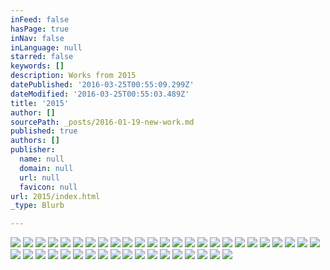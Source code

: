 ```yaml
---
inFeed: false
hasPage: true
inNav: false
inLanguage: null
starred: false
keywords: []
description: Works from 2015
datePublished: '2016-03-25T00:55:09.299Z'
dateModified: '2016-03-25T00:55:03.489Z'
title: '2015'
author: []
sourcePath: _posts/2016-01-19-new-work.md
published: true
authors: []
publisher:
  name: null
  domain: null
  url: null
  favicon: null
url: 2015/index.html
_type: Blurb

---
```

![](https://the-grid-user-content.s3-us-west-2.amazonaws.com/c3f2f6c4-bf77-4577-aa3a-3130425a3300.jpg)
![](https://the-grid-user-content.s3-us-west-2.amazonaws.com/7364b97d-c380-4501-93fe-792276e3390c.jpg)
![](https://the-grid-user-content.s3-us-west-2.amazonaws.com/090d6816-15fd-42ae-be7e-e3c89bcc36b6.jpg)
![](https://the-grid-user-content.s3-us-west-2.amazonaws.com/99e45161-2e95-4c0a-94b3-81fa2a096c6c.jpg)
![](https://the-grid-user-content.s3-us-west-2.amazonaws.com/65af9284-1f77-407a-b1bd-95205715d1c4.jpg)
![](https://the-grid-user-content.s3-us-west-2.amazonaws.com/e81a151a-1202-4b94-8eeb-12852a97f9a9.jpg)
![](https://the-grid-user-content.s3-us-west-2.amazonaws.com/b5ba4f40-7c70-4d02-a79a-d9479592aca0.jpg)
![](https://the-grid-user-content.s3-us-west-2.amazonaws.com/788493b7-fae7-42ab-9e05-54ad9274d42d.jpg)
![](https://the-grid-user-content.s3-us-west-2.amazonaws.com/88082c30-1dbc-4f38-8904-e6facb7b03f8.jpg)
![](https://the-grid-user-content.s3-us-west-2.amazonaws.com/f0ae486d-830b-4db3-b4bf-30b95f1118da.jpg)
![](https://the-grid-user-content.s3-us-west-2.amazonaws.com/b4f8c701-935a-4326-b493-8e94d0245645.jpg)
![](https://the-grid-user-content.s3-us-west-2.amazonaws.com/d94442fa-586c-42bd-9ea6-7ef0cc95b8ef.jpg)
![](https://the-grid-user-content.s3-us-west-2.amazonaws.com/7a0e17d9-1236-4131-a817-68c3a389d80c.jpg)
![](https://the-grid-user-content.s3-us-west-2.amazonaws.com/afe54b98-0266-4919-8aea-da5c4cef0112.jpg)
![](https://the-grid-user-content.s3-us-west-2.amazonaws.com/1e7fb2fb-c809-4d12-bde8-f65f818877ba.jpg)
![](https://the-grid-user-content.s3-us-west-2.amazonaws.com/bae4e3f3-354a-45c4-beb8-f3142f0857d6.jpg)
![](https://the-grid-user-content.s3-us-west-2.amazonaws.com/767a8715-2f99-4929-b8f5-d9465fd7393d.jpg)
![](https://the-grid-user-content.s3-us-west-2.amazonaws.com/6dbd8dc7-8aef-45fc-9af6-8e4001bf61b6.jpg)
![](https://the-grid-user-content.s3-us-west-2.amazonaws.com/a7f23e60-0cb2-47b0-b898-a1e8b93db972.jpg)
![](https://the-grid-user-content.s3-us-west-2.amazonaws.com/8329e3c5-78ce-4b1e-843c-f686c4cc2995.jpg)
![](https://the-grid-user-content.s3-us-west-2.amazonaws.com/4d789f97-42cf-4ed9-bf45-4e1d4efd3621.jpg)
![](https://the-grid-user-content.s3-us-west-2.amazonaws.com/a9609df5-2fa8-43ce-a9b3-1c866d73ac7f.jpg)
![](https://the-grid-user-content.s3-us-west-2.amazonaws.com/02e386dd-8edc-480c-8033-789fbc318780.jpg)
![](https://the-grid-user-content.s3-us-west-2.amazonaws.com/34d20422-4c2e-4ecd-a732-43324e9c0085.jpg)
![](https://the-grid-user-content.s3-us-west-2.amazonaws.com/543cda1c-a225-405c-8e1f-72ca020a03ff.jpg)
![](https://the-grid-user-content.s3-us-west-2.amazonaws.com/aabbc9df-5518-453f-99a2-bc4bbb8c2ad5.jpg)
![](https://the-grid-user-content.s3-us-west-2.amazonaws.com/d63a8b53-90ff-4081-aa3e-3421c28f069c.jpg)
![](https://the-grid-user-content.s3-us-west-2.amazonaws.com/fc97a08b-0146-41da-ac9a-c81af8165971.jpg)
![](https://the-grid-user-content.s3-us-west-2.amazonaws.com/436667cf-54de-4216-9f6b-9529c78583bb.jpg)
![](https://the-grid-user-content.s3-us-west-2.amazonaws.com/fda97ed9-7c33-46ac-a736-6188fb7ab030.jpg)
![](https://the-grid-user-content.s3-us-west-2.amazonaws.com/cec000f7-8d7f-47e1-8369-a101a48352d7.jpg)
![](https://the-grid-user-content.s3-us-west-2.amazonaws.com/940b2b84-c090-4b1a-be13-e4d6d538efdb.jpg)
![](https://the-grid-user-content.s3-us-west-2.amazonaws.com/7ffa291f-85f9-43a7-86da-f72ec7b4afde.jpg)
![](https://the-grid-user-content.s3-us-west-2.amazonaws.com/5940b0a3-185f-4fe9-a29f-600500010a51.jpg)
![](https://the-grid-user-content.s3-us-west-2.amazonaws.com/4cf757de-aa53-48bd-968c-c1a77c7bdb83.jpg)
![](https://the-grid-user-content.s3-us-west-2.amazonaws.com/2bfdc7f1-8575-41f4-84bc-d41f6c6536dd.jpg)
![](https://the-grid-user-content.s3-us-west-2.amazonaws.com/088952e8-9443-4d7f-bc93-5aa2340abe28.jpg)
![](https://the-grid-user-content.s3-us-west-2.amazonaws.com/8d04dc73-8331-4d86-91ad-a0495c8df5d6.jpg)
![](https://the-grid-user-content.s3-us-west-2.amazonaws.com/2ca37df2-9bdf-4669-9c1e-0b63829fd382.jpg)
![](https://the-grid-user-content.s3-us-west-2.amazonaws.com/4fc19004-6d7c-432f-9962-bf72bef8ab1a.jpg)
![](https://the-grid-user-content.s3-us-west-2.amazonaws.com/075d659a-5cbd-4294-9330-c2d4a42da38b.jpg)
![](https://the-grid-user-content.s3-us-west-2.amazonaws.com/4b322b1f-5979-485f-9083-99446cd1148e.jpg)
![](https://the-grid-user-content.s3-us-west-2.amazonaws.com/c8ee8f18-fc4b-4e19-8bda-ed417837c7d4.jpg)
